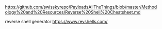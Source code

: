 

https://github.com/swisskyrepo/PayloadsAllTheThings/blob/master/Methodology%20and%20Resources/Reverse%20Shell%20Cheatsheet.md

reverse shell generator
https://www.revshells.com/
